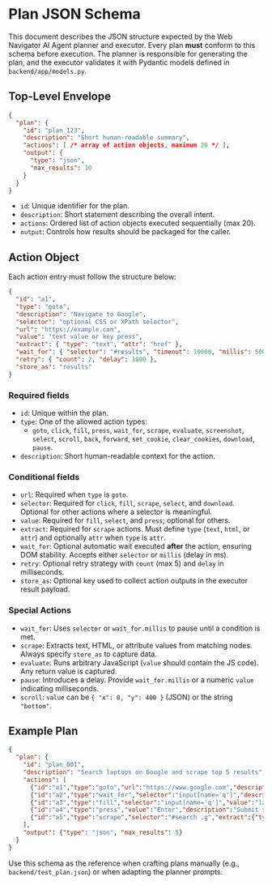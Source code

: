 # Plan JSON Schema

This document describes the JSON structure expected by the Web Navigator AI Agent planner and executor. Every plan **must** conform to this schema before execution. The planner is responsible for generating the plan, and the executor validates it with Pydantic models defined in `backend/app/models.py`.

## Top-Level Envelope

```json
{
  "plan": {
    "id": "plan_123",
    "description": "Short human-readable summary",
    "actions": [ /* array of action objects, maximum 20 */ ],
    "output": {
      "type": "json",
      "max_results": 10
    }
  }
}
```

- `id`: Unique identifier for the plan.
- `description`: Short statement describing the overall intent.
- `actions`: Ordered list of action objects executed sequentially (max 20).
- `output`: Controls how results should be packaged for the caller.

## Action Object

Each action entry must follow the structure below:

```json
{
  "id": "a1",
  "type": "goto",
  "description": "Navigate to Google",
  "selector": "optional CSS or XPath selector",
  "url": "https://example.com",
  "value": "text value or key press",
  "extract": { "type": "text", "attr": "href" },
  "wait_for": { "selector": "#results", "timeout": 10000, "millis": 500 },
  "retry": { "count": 2, "delay": 1000 },
  "store_as": "results"
}
```

### Required fields

- `id`: Unique within the plan.
- `type`: One of the allowed action types:
  - `goto`, `click`, `fill`, `press`, `wait_for`, `scrape`, `evaluate`,
    `screenshot`, `select`, `scroll`, `back`, `forward`, `set_cookie`,
    `clear_cookies`, `download`, `pause`.
- `description`: Short human-readable context for the action.

### Conditional fields

- `url`: Required when `type` is `goto`.
- `selector`: Required for `click`, `fill`, `scrape`, `select`, and `download`. Optional for other actions where a selector is meaningful.
- `value`: Required for `fill`, `select`, and `press`; optional for others.
- `extract`: Required for `scrape` actions. Must define `type` (`text`, `html`, or `attr`) and optionally `attr` when `type` is `attr`.
- `wait_for`: Optional automatic wait executed **after** the action, ensuring DOM stability. Accepts either `selector` or `millis` (delay in ms).
- `retry`: Optional retry strategy with `count` (max 5) and `delay` in milliseconds.
- `store_as`: Optional key used to collect action outputs in the executor result payload.

### Special Actions

- `wait_for`: Uses `selector` or `wait_for.millis` to pause until a condition is met.
- `scrape`: Extracts text, HTML, or attribute values from matching nodes. Always specify `store_as` to capture data.
- `evaluate`: Runs arbitrary JavaScript (`value` should contain the JS code). Any return value is captured.
- `pause`: Introduces a delay. Provide `wait_for.millis` or a numeric `value` indicating milliseconds.
- `scroll`: `value` can be `{ "x": 0, "y": 400 }` (JSON) or the string `"bottom"`.

## Example Plan

```json
{
  "plan": {
    "id": "plan_001",
    "description": "Search laptops on Google and scrape top 5 results",
    "actions": [
      {"id":"a1","type":"goto","url":"https://www.google.com","description":"Open Google"},
      {"id":"a2","type":"wait_for","selector":"input[name='q']","description":"Ensure search box is visible"},
      {"id":"a3","type":"fill","selector":"input[name='q']","value":"laptops under 50000","description":"Enter query"},
      {"id":"a4","type":"press","value":"Enter","description":"Submit search","wait_for":{"selector":"#search","timeout":15000}},
      {"id":"a5","type":"scrape","selector":"#search .g","extract":{"type":"text"},"store_as":"results","description":"Capture result blocks"}
    ],
    "output": {"type": "json", "max_results": 5}
  }
}
```

Use this schema as the reference when crafting plans manually (e.g., `backend/test_plan.json`) or when adapting the planner prompts.
